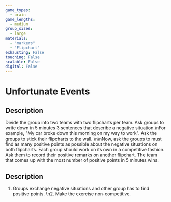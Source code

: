 ```yaml
---
game_types:
  - brain
game_lengths:
  - medium
group_sizes:
  - large
materials:
  - "markers"
  - "Flipchart"
exhausting: False
touching: False
scalable: False
digital: False
---
```

# Unfortunate Events

## Description
Divide the group into two teams with two flipcharts per team. Ask groups to write down in 5 minutes 3 sentences that describe a negative situation.\nFor example, "My car broke down this morning on my way to work". Ask the groups to stick their flipcharts to the wall. \n\nNow, ask the groups to must find as many positive points as possible about the negative situations on both flipcharts. Each group should work on its own in a competitive fashion. Ask them to record their positive remarks on another flipchart. The team that comes up with the most number of positive points in 5 minutes wins.

## Description
1. Groups exchange negative situations and other group has to find positive points. \n2. Make the exercise non-competitive.
